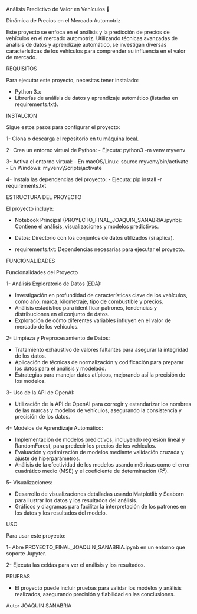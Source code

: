 Análisis Predictivo de Valor en Vehículos 🚗 

Dinámica de Precios en el Mercado Automotriz

Este proyecto se enfoca en el análisis y la predicción de precios de vehículos en el mercado automotriz. 
Utilizando técnicas avanzadas de análisis de datos y aprendizaje automático,
se investigan diversas características de los vehículos para comprender su influencia en el valor de mercado.

REQUISITOS

Para ejecutar este proyecto, necesitas tener instalado:
- Python 3.x
- Librerías de análisis de datos y aprendizaje automático (listadas en requirements.txt).

INSTALCION

Sigue estos pasos para configurar el proyecto:

1- Clona o descarga el repositorio en tu máquina local.

2- Crea un entorno virtual de Python:
    - Ejecuta: python3 -m venv myvenv

3- Activa el entorno virtual:
    - En macOS/Linux: source myvenv/bin/activate
    -  En Windows: myvenv\Scripts\activate
    
4- Instala las dependencias del proyecto:
    - Ejecuta: pip install -r requirements.txt
    

ESTRUCTURA DEL PROYECTO

El proyecto incluye:

- Notebook Principal (PROYECTO_FINAL_JOAQUIN_SANABRIA.ipynb): Contiene el análisis, visualizaciones y modelos predictivos.
  
- Datos: Directorio con los conjuntos de datos utilizados (si aplica).
  
- requirements.txt: Dependencias necesarias para ejecutar el proyecto.
  
  
FUNCIONALIDADES

Funcionalidades del Proyecto

1- Análisis Exploratorio de Datos (EDA):

- Investigación en profundidad de características clave de los vehículos, como año, marca, kilometraje, tipo de combustible y precios.
- Análisis estadístico para identificar patrones, tendencias y distribuciones en el conjunto de datos.
- Exploración de cómo diferentes variables influyen en el valor de mercado de los vehículos.

2- Limpieza y Preprocesamiento de Datos:

- Tratamiento exhaustivo de valores faltantes para asegurar la integridad de los datos.
- Aplicación de técnicas de normalización y codificación para preparar los datos para el análisis y modelado.
- Estrategias para manejar datos atípicos, mejorando así la precisión de los modelos.

3- Uso de la API de OpenAI:

- Utilización de la API de OpenAI para corregir y estandarizar los nombres de las marcas y modelos de vehículos, asegurando la consistencia y precisión de los datos.

4- Modelos de Aprendizaje Automático:

- Implementación de modelos predictivos, incluyendo regresión lineal y RandomForest, para predecir los precios de los vehículos.
- Evaluación y optimización de modelos mediante validación cruzada y ajuste de hiperparámetros.
- Análisis de la efectividad de los modelos usando métricas como el error cuadrático medio (MSE) y el coeficiente de determinación (R²).

5- Visualizaciones:

- Desarrollo de visualizaciones detalladas usando Matplotlib y Seaborn para ilustrar los datos y los resultados del análisis.
- Gráficos y diagramas para facilitar la interpretación de los patrones en los datos y los resultados del modelo.

USO

Para usar este proyecto:

1- Abre PROYECTO_FINAL_JOAQUIN_SANABRIA.ipynb en un entorno que soporte Jupyter.

2- Ejecuta las celdas para ver el análisis y los resultados.

PRUEBAS

- El proyecto puede incluir pruebas para validar los modelos y análisis realizados, asegurando precisión y fiabilidad en las conclusiones.


Autor
JOAQUIN SANABRIA
